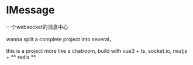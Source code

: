 # IMessage
一个websocket的消息中心

wanna split a complete project into several，

this is a project more like a chatroom, build with vue3 + ts, socket.io, nestjs + ** redis **

